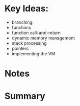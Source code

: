 # Key Ideas:
- branching
- functions
- function call-and-return
- dynamic memory management
- stack processing
- pointers
- implementing the VM

# Notes

# Summary
